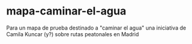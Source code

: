 # mapa-caminar-el-agua
Para un mapa de prueba destinado a "caminar el agua" una iniciativa de Camila Kuncar (y?) sobre rutas peatonales en Madrid
